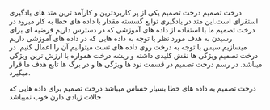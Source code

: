 درخت تصمیم
درخت تصمیم یکی از پر کاربردترین و کارآمد ترین متد های یادگیری استقرای است.این متد در یادگیری توابع گسسته مقدار با داده های خطا به کار میرود
در درخت تصمیم ما با استفاده از داده های آموزشی که در دسترس داریم فرضیه ای برای رسیدن به هدف مورد نظر با توجه به داده هایی که در داده های آموزشی داریم میسازیم.سپس با توجه به درخت روی داده های تست میتوانیم آن را اعمال کنیم.
در درخت تصمیم ویژگی ها نقش کلیدی داشته و ریشه درخت همواره با ارزش ترین ویژگی میباشد.
در رسم درخت تصمیم در قسمت نود ها ویژگی ها و در برگ ها تابع هدف ما قرار میگیرد.

درخت تصمیم به داده های خطا بسیار حساس میباشد
درخت تصمیم برای داده هایی که حالات زیادی دارن خوب نمیباشد
